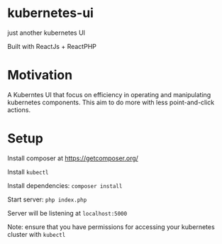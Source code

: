 # kubernetes-ui
just another kubernetes UI

Built with ReactJs + ReactPHP

Motivation
==========

A Kuberntes UI that focus on efficiency in operating and manipulating kubernetes components.
This aim to do more with less point-and-click actions.

Setup
=====

Install composer at https://getcomposer.org/

Install `kubectl`

Install dependencies: `composer install`

Start server: `php index.php`

Server will be listening at `localhost:5000`

Note: ensure that you have permissions for accessing your kubernetes cluster with `kubectl`
